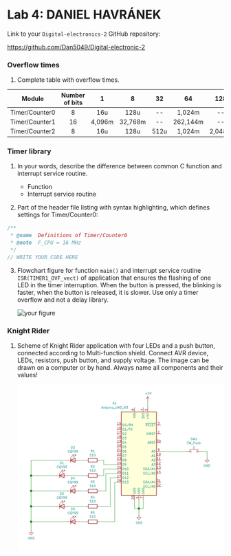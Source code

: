 # Lab 4: DANIEL HAVRÁNEK

Link to your `Digital-electronics-2` GitHub repository:

https://github.com/Dan5049/Digital-electronic-2

### Overflow times

1. Complete table with overflow times.

| **Module** | **Number of bits** | **1** | **8** | **32** | **64** | **128** | **256** | **1024** |
| :-: | :-: | :-: | :-: | :-: | :-: | :-: | :-: | :-: |
| Timer/Counter0 | 8  | 16u | 128u | -- | 1,024m | -- | 4,096m | 16,384m |
| Timer/Counter1 | 16 | 4,096m | 32,768m | -- | 262,144m | -- | 1,048576 | 4,194304 |
| Timer/Counter2 | 8  | 16u | 128u | 512u | 1,024m | 2,048m | 4,096m | 16,384m |


### Timer library

1. In your words, describe the difference between common C function and interrupt service routine.
   * Function
   * Interrupt service routine

2. Part of the header file listing with syntax highlighting, which defines settings for Timer/Counter0:

```c
/**
 * @name  Definitions of Timer/Counter0
 * @note  F_CPU = 16 MHz
 */
// WRITE YOUR CODE HERE
```

3. Flowchart figure for function `main()` and interrupt service routine `ISR(TIMER1_OVF_vect)` of application that ensures the flashing of one LED in the timer interruption. When the button is pressed, the blinking is faster, when the button is released, it is slower. Use only a timer overflow and not a delay library.

   ![your figure]()


### Knight Rider

1. Scheme of Knight Rider application with four LEDs and a push button, connected according to Multi-function shield. Connect AVR device, LEDs, resistors, push button, and supply voltage. The image can be drawn on a computer or by hand. Always name all components and their values!

   ![KnightRider](images/KinghtRider.png)